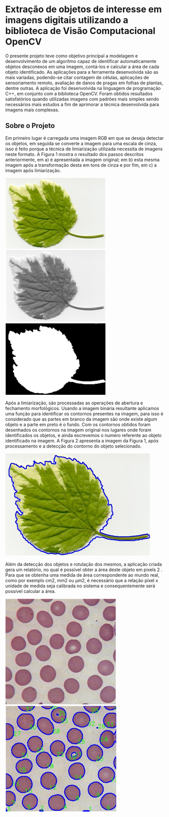 # Extração de objetos de interesse em imagens digitais utilizando a biblioteca de Visão Computacional OpenCV

O presente projeto teve como objetivo principal a modelagem e desenvolvimento de um algoritmo
capaz de identificar automaticamente objetos desconexos em uma imagem, contá-los e calcular a
área de cada objeto identificado. As aplicações para a ferramenta desenvolvida são as mais variadas,
podendo-se citar contagem de células, aplicações de sensoriamento remoto, avaliação de danos de
pragas em folhas de plantas, dentre outras. A aplicação foi desenvolvida na linguagem de
programação C++, em conjunto com a biblioteca OpenCV. Foram
obtidos resultados satisfatórios quando utilizadas imagens com padrões mais simples sendo
necessários mais estudos a fim de aprimorar a técnica desenvolvida para imagens mais complexas.

## Sobre o Projeto

Em primeiro lugar é carregada uma imagem RGB em que se deseja detectar os objetos, em
seguida se converte a imagem para uma escala de cinza, isso é feito porque a técnica de
limiarização utilizada necessita de imagens neste formato. A Figura 1 mostra o resultado dos passos
descritos anteriormente, em a) é apresentada a imagem original; em b) esta mesma imagem após a
transformação desta em tons de cinza e por fim, em c) a imagem após limiarização.

![folha1](images/folha1.png)
![folha2](images/folha2.png)
![folha3](images/folha3.png)

Após a limiarização, são processadas as operações de abertura e fechamento morfológicos.
Usando a imagem binária resultante aplicamos uma função para identificar os contornos presentes
na imagem, para isso é considerado que as partes em branco da imagem são onde existe algum
objeto e a parte em preto é o fundo. Com os contornos obtidos foram desenhados os contornos na
imagem original nos lugares onde foram identificados os objetos, e ainda escrevemos o numero
referente ao objeto identificado na imagem. A Figura 2 apresenta a imagem da Figura 1, após
processamento e a detecção do contorno do objeto selecionado.

![folha4](images/folha4.png)

Além da detecção dos objetos e rotulação dos mesmos, a aplicação criada gera um relatório,
no qual é possível obter a área deste objeto em pixels 2 . Para que se obtenha uma medida de área
correspondente ao mundo real, como por exemplo cm2, mm2 ou μm2, é necessário que a relação
pixel x unidade de medida seja calibrada no sistema e consequentemente será possível calcular a
área.


![gv1](images/gv1.png)
![gv2](images/gv2.png)
